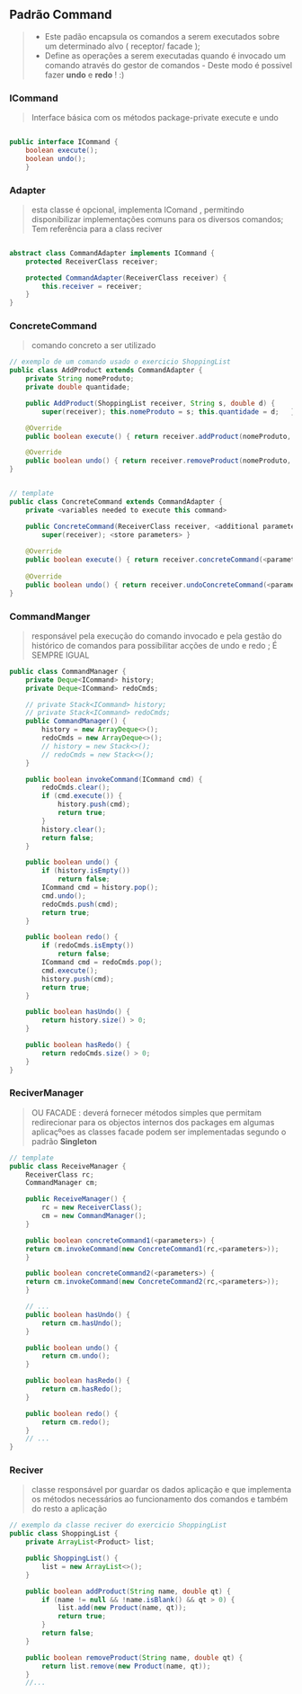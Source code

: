 ## Padrão Command 
> - Este padão encapsula os comandos a serem executados sobre um determinado alvo ( receptor/ facade ); 
>  - Define as operações a serem executadas quando é invocado um comando através do gestor de comandos - Deste modo é possivel fazer **undo** e **redo** ! :) 


### ICommand 
> Interface básica com os métodos package-private execute e undo 
```java

public interface ICommand {
    boolean execute();
    boolean undo();
    }
```

### Adapter 
> esta classe é opcional, implementa IComand , permitindo disponibilizar implementações comuns para os diversos comandos; Tem referência para a class reciver
```java

abstract class CommandAdapter implements ICommand {
    protected ReceiverClass receiver;

    protected CommandAdapter(ReceiverClass receiver) {
        this.receiver = receiver;
    }
}
```

### ConcreteCommand 
> comando concreto a ser utilizado 
```java
// exemplo de um comando usado o exercicio ShoppingList
public class AddProduct extends CommandAdapter {
    private String nomeProduto;
    private double quantidade;

    public AddProduct(ShoppingList receiver, String s, double d) {
        super(receiver); this.nomeProduto = s; this.quantidade = d;   }

    @Override
    public boolean execute() { return receiver.addProduct(nomeProduto, quantidade); }

    @Override
    public boolean undo() { return receiver.removeProduct(nomeProduto, quantidade); }
}


// template
public class ConcreteCommand extends CommandAdapter {
    private <variables needed to execute this command>

    public ConcreteCommand(ReceiverClass receiver, <additional parameters>) {
        super(receiver); <store parameters> } 
        
    @Override
    public boolean execute() { return receiver.concreteCommand(<parameters>); } 
    
    @Override
    public boolean undo() { return receiver.undoConcreteCommand(<parameters>); }
}


```

### CommandManger 
> responsável pela execução do comando invocado e pela gestão do histórico de comandos para possibilitar acções de undo e redo ; É SEMPRE IGUAL 
```java
public class CommandManager {
    private Deque<ICommand> history;
    private Deque<ICommand> redoCmds;

    // private Stack<ICommand> history;
    // private Stack<ICommand> redoCmds;
    public CommandManager() {
        history = new ArrayDeque<>();
        redoCmds = new ArrayDeque<>();
        // history = new Stack<>();
        // redoCmds = new Stack<>();
    }

    public boolean invokeCommand(ICommand cmd) {
        redoCmds.clear();
        if (cmd.execute()) {
            history.push(cmd);
            return true;
        }
        history.clear();
        return false;
    }

    public boolean undo() {
        if (history.isEmpty())
            return false;
        ICommand cmd = history.pop();
        cmd.undo();
        redoCmds.push(cmd);
        return true;
    }

    public boolean redo() {
        if (redoCmds.isEmpty())
            return false;
        ICommand cmd = redoCmds.pop();
        cmd.execute();
        history.push(cmd);
        return true;
    }

    public boolean hasUndo() {
        return history.size() > 0;
    }

    public boolean hasRedo() {
        return redoCmds.size() > 0;
    }
}
```

### ReciverManager 
> OU FACADE : deverá fornecer métodos simples que permitam redirecionar para os objectos internos dos packages 
> em algumas aplicaçºoes as classes facade podem ser implementadas segundo o padrão **Singleton**
```java
// template 
public class ReceiveManager { 
    ReceiverClass rc;
    CommandManager cm;

    public ReceiveManager() {
        rc = new ReceiverClass();
        cm = new CommandManager();
    }

    public boolean concreteCommand1(<parameters>) {
    return cm.invokeCommand(new ConcreteCommand1(rc,<parameters>));
    }

    public boolean concreteCommand2(<parameters>) {
    return cm.invokeCommand(new ConcreteCommand2(rc,<parameters>));
    }

    // ...
    public boolean hasUndo() {
        return cm.hasUndo();
    }

    public boolean undo() {
        return cm.undo();
    }

    public boolean hasRedo() {
        return cm.hasRedo();
    }

    public boolean redo() {
        return cm.redo();
    }
    // ...
}
```

### Reciver 
> classe responsável por guardar os dados aplicação e que implementa os métodos necessários ao funcionamento dos comandos e também do resto a aplicação
```java
// exemplo da classe reciver do exercicio ShoppingList
public class ShoppingList {
    private ArrayList<Product> list;

    public ShoppingList() {
        list = new ArrayList<>();
    }

    public boolean addProduct(String name, double qt) {
        if (name != null && !name.isBlank() && qt > 0) {
            list.add(new Product(name, qt));
            return true;
        }
        return false;
    }

    public boolean removeProduct(String name, double qt) {
        return list.remove(new Product(name, qt));
    }
    //...
```
